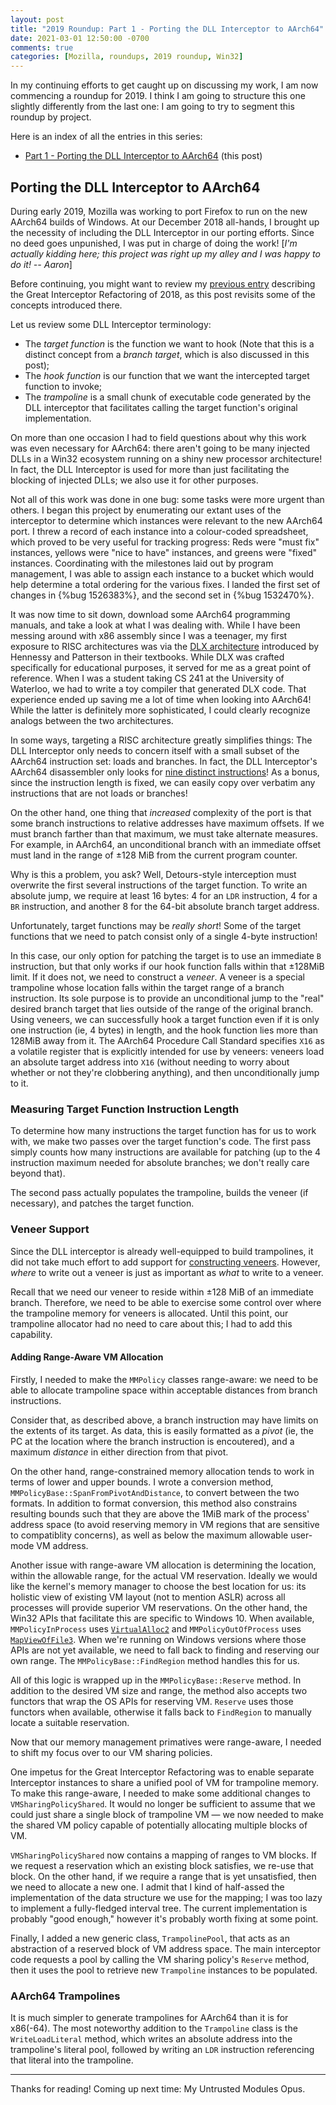 ```yaml
---
layout: post
title: "2019 Roundup: Part 1 - Porting the DLL Interceptor to AArch64"
date: 2021-03-01 12:50:00 -0700
comments: true
categories: [Mozilla, roundups, 2019 roundup, Win32]
---
```

In my continuing efforts to get caught up on discussing my work, I am now 
commencing a roundup for 2019. I think I am going to structure this one 
slightly differently from the last one: I am going to try to segment this 
roundup by project.

Here is an index of all the entries in this series:

* [Part 1 - Porting the DLL Interceptor to AArch64](https://dblohm7.ca/blog/2021/03/01/2019-roundup-part-1/) (this post)

Porting the DLL Interceptor to AArch64
--------------------------------------

During early 2019, Mozilla was working to port Firefox to run on the new 
AArch64 builds of Windows. At our December 2018 all-hands, I brought up the 
necessity of including the DLL Interceptor in our porting efforts. Since no deed 
goes unpunished, I was put in charge of doing the work! [*I'm actually kidding 
here; this project was right up my alley and I was happy to do it! -- Aaron*]

Before continuing, you might want to review my [previous entry](https://dblohm7.ca/blog/2019/01/23/2018-roundup-q2-part1/) 
describing the Great Interceptor Refactoring of 2018, as this post revisits some 
of the concepts introduced there.

Let us review some DLL Interceptor terminology:

* The *target function* is the function we want to hook (Note that this is a 
  distinct concept from a *branch target*, which is also discussed in this post);
* The *hook function* is our function that we want the intercepted target function 
  to invoke;
* The *trampoline* is a small chunk of executable code generated by the DLL 
  interceptor that facilitates calling the target function's original implementation.

On more than one occasion I had to field questions about why this work was 
even necessary for AArch64: there aren't going to be many injected DLLs in a 
Win32 ecosystem running on a shiny new processor architecture! In fact, the DLL 
Interceptor is used for more than just facilitating the blocking of injected 
DLLs; we also use it for other purposes.

Not all of this work was done in one bug: some tasks were more urgent than 
others. I began this project by enumerating our extant uses of the interceptor to 
determine which instances were relevant to the new AArch64 port. I threw a record 
of each instance into a colour-coded spreadsheet, which proved to be very useful 
for tracking progress: Reds were "must fix" instances, yellows were "nice to have" 
instances, and greens were "fixed" instances. Coordinating with the milestones 
laid out by program management, I was able to assign each instance to a bucket 
which would help determine a total ordering for the various fixes. I landed the 
first set of changes in {%bug 1526383%}, and the second set in {%bug 1532470%}.

It was now time to sit down, download some AArch64 programming manuals, and 
take a look at what I was dealing with. While I have been messing around with 
x86 assembly since I was a teenager, my first exposure to RISC architectures was 
via the [DLX architecture](https://en.wikipedia.org/wiki/DLX) introduced by 
Hennessy and Patterson in their textbooks. While DLX was crafted specifically 
for educational purposes, it served for me as a great point of reference. When 
I was a student taking CS 241 at the University of Waterloo, we had to write a 
toy compiler that generated DLX code. That experience ended up saving me a lot 
of time when looking into AArch64! While the latter is definitely more 
sophisticated, I could clearly recognize analogs between the two architectures.

In some ways, targeting a RISC architecture greatly simplifies things: The 
DLL Interceptor only needs to concern itself with a small subset of the AArch64 
instruction set: loads and branches. In fact, the DLL Interceptor's AArch64 
disassembler only looks for [nine distinct instructions](https://searchfox.org/mozilla-central/rev/362676fcadac37f9f585141a244a9a640948794a/mozglue/misc/interceptor/Arm64.cpp#53)! 
As a bonus, since the instruction length is fixed, we can easily copy over 
verbatim any instructions that are not loads or branches!

On the other hand, one thing that *increased* complexity of the port is that 
some branch instructions to relative addresses have maximum offsets. If we must 
branch farther than that maximum, we must take alternate measures. For example, 
in AArch64, an unconditional branch with an immediate offset must land in the 
range of &plusmn;128 MiB from the current program counter.

Why is this a problem, you ask? Well, Detours-style interception must overwrite
the first several instructions of the target function. To write an absolute jump, 
we require at least 16 bytes: 4 for an `LDR` instruction, 4 for a `BR` 
instruction, and another 8 for the 64-bit absolute branch target address.

Unfortunately, target functions may be *really short*! Some of the target 
functions that we need to patch consist only of a single 4-byte instruction!

In this case, our only option for patching the target is to use an immediate `B` 
instruction, but that only works if our hook function falls within that &plusmn;128MiB 
limit. If it does not, we need to construct a *veneer*. A veneer is a special 
trampoline whose location falls within the target range of a branch instruction. 
Its sole purpose is to provide an unconditional jump to the "real" desired 
branch target that lies outside of the range of the original branch. Using 
veneers, we can successfully hook a target function even if it is only one 
instruction (ie, 4 bytes) in length, and the hook function lies more than 128MiB 
away from it. The AArch64 Procedure Call Standard specifies `X16` as a volatile 
register that is explicitly intended for use by veneers: veneers load an 
absolute target address into `X16` (without needing to worry about whether or 
not they're clobbering anything), and then unconditionally jump to it.

### Measuring Target Function Instruction Length

To determine how many instructions the target function has for us to work with,
we make two passes over the target function's code. The first pass simply counts 
how many instructions are available for patching (up to the 4 instruction 
maximum needed for absolute branches; we don't really care beyond that).

The second pass actually populates the trampoline, builds the veneer (if
necessary), and patches the target function.

### Veneer Support

Since the DLL interceptor is already well-equipped to build trampolines, it did 
not take much effort to add support for [constructing veneers](https://searchfox.org/mozilla-central/rev/362676fcadac37f9f585141a244a9a640948794a/mozglue/misc/interceptor/Arm64.h#193). 
However, *where* to write out a veneer is just as important as *what* to write 
to a veneer.

Recall that we need our veneer to reside within &plusmn;128 MiB of an immediate 
branch. Therefore, we need to be able to exercise some control over where 
the trampoline memory for veneers is allocated. Until this point, our trampoline 
allocator had no need to care about this; I had to add this capability.

#### Adding Range-Aware VM Allocation

Firstly, I needed to make the `MMPolicy` classes range-aware: we need to be able 
to allocate trampoline space within acceptable distances from branch instructions. 

Consider that, as described above, a branch instruction may have limits on the 
extents of its target. As data, this is easily formatted as a *pivot* (ie, the 
PC at the location where the branch instruction is encoutered), and a maximum 
*distance* in either direction from that pivot.

On the other hand, range-constrained memory allocation tends to work in terms 
of lower and upper bounds. I wrote a conversion method, `MMPolicyBase::SpanFromPivotAndDistance`, 
to convert between the two formats. In addition to format conversion, this method 
also constrains resulting bounds such that they are above the 1MiB mark of the 
process' address space (to avoid reserving memory in VM regions that are 
sensitive to compatiblity concerns), as well as below the maximum allowable 
user-mode VM address.

Another issue with range-aware VM allocation is determining the location, within 
the allowable range, for the actual VM reservation. Ideally we would like the 
kernel's memory manager to choose the best location for us: its holistic view of 
existing VM layout (not to mention ASLR) across all processes will provide 
superior VM reservations. On the other hand, the Win32 APIs that facilitate this 
are specific to Windows 10. When available, `MMPolicyInProcess` uses [`VirtualAlloc2`](https://docs.microsoft.com/en-us/windows/win32/api/memoryapi/nf-memoryapi-virtualalloc2) 
and `MMPolicyOutOfProcess` uses [`MapViewOfFile3`](https://docs.microsoft.com/en-us/windows/win32/api/memoryapi/nf-memoryapi-mapviewoffile3). 
When we're running on Windows versions where those APIs are not yet available, 
we need to fall back to finding and reserving our own range. The 
`MMPolicyBase::FindRegion` method handles this for us.

All of this logic is wrapped up in the `MMPolicyBase::Reserve` method. In 
addition to the desired VM size and range, the method also accepts two functors 
that wrap the OS APIs for reserving VM. `Reserve` uses those functors when 
available, otherwise it falls back to `FindRegion` to manually locate a suitable 
reservation.

Now that our memory management primatives were range-aware, I needed to shift my 
focus over to our VM sharing policies.

One impetus for the Great Interceptor Refactoring was to enable separate 
Interceptor instances to share a unified pool of VM for trampoline memory. 
To make this range-aware, I needed to make some additional changes to 
`VMSharingPolicyShared`. It would no longer be sufficient to assume that we 
could just share a single block of trampoline VM &mdash; we now needed to make the 
shared VM policy capable of potentially allocating multiple blocks of VM.

`VMSharingPolicyShared` now contains a mapping of ranges to VM blocks. If we 
request a reservation which an existing block satisfies, we re-use that block. 
On the other hand, if we require a range that is yet unsatisfied, then we need to 
allocate a new one. I admit that I kind of half-assed the implementation of the 
data structure we use for the mapping; I was too lazy to implement a fully-fledged 
interval tree. The current implementation is probably "good enough," however 
it's probably worth fixing at some point.

Finally, I added a new generic class, `TrampolinePool`, that acts as an 
abstraction of a reserved block of VM address space. The main interceptor code 
requests a pool by calling the VM sharing policy's `Reserve` method, then it 
uses the pool to retrieve new `Trampoline` instances to be populated.

### AArch64 Trampolines

It is much simpler to generate trampolines for AArch64 than it is for x86(-64).
The most noteworthy addition to the `Trampoline` class is the `WriteLoadLiteral` 
method, which writes an absolute address into the trampoline's literal pool, 
followed by writing an `LDR` instruction referencing that literal into the 
trampoline.

----

Thanks for reading! Coming up next time: My Untrusted Modules Opus.
